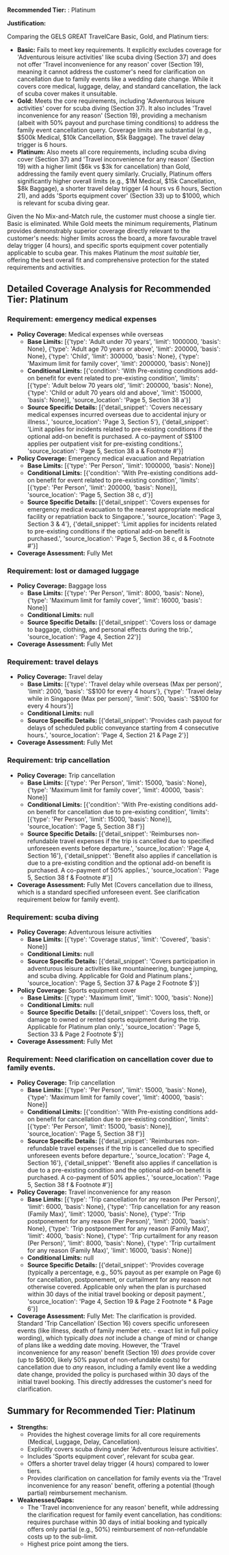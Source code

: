 **Recommended Tier:** : Platinum

**Justification:**

Comparing the GELS GREAT TravelCare Basic, Gold, and Platinum tiers:
*   **Basic:** Fails to meet key requirements. It explicitly excludes coverage for 'Adventurous leisure activities' like scuba diving (Section 37) and does not offer 'Travel inconvenience for any reason' cover (Section 19), meaning it cannot address the customer's need for clarification on cancellation due to family events like a wedding date change. While it covers core medical, luggage, delay, and standard cancellation, the lack of scuba cover makes it unsuitable.
*   **Gold:** Meets the core requirements, including 'Adventurous leisure activities' cover for scuba diving (Section 37). It also includes 'Travel inconvenience for any reason' (Section 19), providing a mechanism (albeit with 50% payout and purchase timing conditions) to address the family event cancellation query. Coverage limits are substantial (e.g., $500k Medical, $10k Cancellation, $5k Baggage). The travel delay trigger is 6 hours.
*   **Platinum:** Also meets all core requirements, including scuba diving cover (Section 37) and 'Travel inconvenience for any reason' (Section 19) with a higher limit ($6k vs $3k for cancellation) than Gold, addressing the family event query similarly. Crucially, Platinum offers significantly higher overall limits (e.g., $1M Medical, $15k Cancellation, $8k Baggage), a shorter travel delay trigger (4 hours vs 6 hours, Section 21), and adds 'Sports equipment cover' (Section 33) up to $1000, which is relevant for scuba diving gear.

Given the No Mix-and-Match rule, the customer must choose a single tier. Basic is eliminated. While Gold meets the minimum requirements, Platinum provides demonstrably superior coverage directly relevant to the customer's needs: higher limits across the board, a more favourable travel delay trigger (4 hours), and specific sports equipment cover potentially applicable to scuba gear. This makes Platinum the *most suitable* tier, offering the best overall fit and comprehensive protection for the stated requirements and activities.

## Detailed Coverage Analysis for Recommended Tier: Platinum

### Requirement: emergency medical expenses

*   **Policy Coverage:** Medical expenses while overseas
    *   **Base Limits:** [{'type': 'Adult under 70 years', 'limit': 1000000, 'basis': None}, {'type': 'Adult age 70 years or above', 'limit': 200000, 'basis': None}, {'type': 'Child', 'limit': 300000, 'basis': None}, {'type': 'Maximum limit for family cover', 'limit': 2000000, 'basis': None}]
    *   **Conditional Limits:** [{'condition': 'With Pre-existing conditions add-on benefit for event related to pre-existing condition', 'limits': [{'type': 'Adult below 70 years old', 'limit': 200000, 'basis': None}, {'type': 'Child or adult 70 years old and above', 'limit': 150000, 'basis': None}], 'source_location': 'Page 5, Section 38 a'}]
    *   **Source Specific Details:** [{'detail_snippet': 'Covers necessary medical expenses incurred overseas due to accidental injury or illness.', 'source_location': 'Page 3, Section 5'}, {'detail_snippet': 'Limit applies for incidents related to pre-existing conditions if the optional add-on benefit is purchased. A co-payment of S$100 applies per outpatient visit for pre-existing conditions.', 'source_location': 'Page 5, Section 38 a & Footnote #'}]
*   **Policy Coverage:** Emergency medical evacuation and Repatriation
    *   **Base Limits:** [{'type': 'Per Person', 'limit': 1000000, 'basis': None}]
    *   **Conditional Limits:** [{'condition': 'With Pre-existing conditions add-on benefit for event related to pre-existing condition', 'limits': [{'type': 'Per Person', 'limit': 200000, 'basis': None}], 'source_location': 'Page 5, Section 38 c, d'}]
    *   **Source Specific Details:** [{'detail_snippet': 'Covers expenses for emergency medical evacuation to the nearest appropriate medical facility or repatriation back to Singapore.', 'source_location': 'Page 3, Section 3 & 4'}, {'detail_snippet': 'Limit applies for incidents related to pre-existing conditions if the optional add-on benefit is purchased.', 'source_location': 'Page 5, Section 38 c, d & Footnote #'}]
*   **Coverage Assessment:** Fully Met

### Requirement: lost or damaged luggage

*   **Policy Coverage:** Baggage loss
    *   **Base Limits:** [{'type': 'Per Person', 'limit': 8000, 'basis': None}, {'type': 'Maximum limit for family cover', 'limit': 16000, 'basis': None}]
    *   **Conditional Limits:** null
    *   **Source Specific Details:** [{'detail_snippet': 'Covers loss or damage to baggage, clothing, and personal effects during the trip.', 'source_location': 'Page 4, Section 22'}]
*   **Coverage Assessment:** Fully Met

### Requirement: travel delays

*   **Policy Coverage:** Travel delay
    *   **Base Limits:** [{'type': 'Travel delay while overseas (Max per person)', 'limit': 2000, 'basis': 'S$100 for every 4 hours'}, {'type': 'Travel delay while in Singapore (Max per person)', 'limit': 500, 'basis': 'S$100 for every 4 hours'}]
    *   **Conditional Limits:** null
    *   **Source Specific Details:** [{'detail_snippet': 'Provides cash payout for delays of scheduled public conveyance starting from 4 consecutive hours.', 'source_location': 'Page 4, Section 21 & Page 2'}]
*   **Coverage Assessment:** Fully Met

### Requirement: trip cancellation

*   **Policy Coverage:** Trip cancellation
    *   **Base Limits:** [{'type': 'Per Person', 'limit': 15000, 'basis': None}, {'type': 'Maximum limit for family cover', 'limit': 40000, 'basis': None}]
    *   **Conditional Limits:** [{'condition': 'With Pre-existing conditions add-on benefit for cancellation due to pre-existing condition', 'limits': [{'type': 'Per Person', 'limit': 15000, 'basis': None}], 'source_location': 'Page 5, Section 38 f'}]
    *   **Source Specific Details:** [{'detail_snippet': 'Reimburses non-refundable travel expenses if the trip is cancelled due to specified unforeseen events before departure.', 'source_location': 'Page 4, Section 16'}, {'detail_snippet': 'Benefit also applies if cancellation is due to a pre-existing condition and the optional add-on benefit is purchased. A co-payment of 50% applies.', 'source_location': 'Page 5, Section 38 f & Footnote #'}]
*   **Coverage Assessment:** Fully Met (Covers cancellation due to illness, which is a standard specified unforeseen event. See clarification requirement below for family event).

### Requirement: scuba diving

*   **Policy Coverage:** Adventurous leisure activities
    *   **Base Limits:** [{'type': 'Coverage status', 'limit': 'Covered', 'basis': None}]
    *   **Conditional Limits:** null
    *   **Source Specific Details:** [{'detail_snippet': 'Covers participation in adventurous leisure activities like mountaineering, bungee jumping, and scuba diving. Applicable for Gold and Platinum plans.', 'source_location': 'Page 5, Section 37 & Page 2 Footnote $'}]
*   **Policy Coverage:** Sports equipment cover
    *   **Base Limits:** [{'type': 'Maximum limit', 'limit': 1000, 'basis': None}]
    *   **Conditional Limits:** null
    *   **Source Specific Details:** [{'detail_snippet': 'Covers loss, theft, or damage to owned or rented sports equipment during the trip. Applicable for Platinum plan only.', 'source_location': 'Page 5, Section 33 & Page 2 Footnote $'}]
*   **Coverage Assessment:** Fully Met

### Requirement: Need clarification on cancellation cover due to family events.

*   **Policy Coverage:** Trip cancellation
    *   **Base Limits:** [{'type': 'Per Person', 'limit': 15000, 'basis': None}, {'type': 'Maximum limit for family cover', 'limit': 40000, 'basis': None}]
    *   **Conditional Limits:** [{'condition': 'With Pre-existing conditions add-on benefit for cancellation due to pre-existing condition', 'limits': [{'type': 'Per Person', 'limit': 15000, 'basis': None}], 'source_location': 'Page 5, Section 38 f'}]
    *   **Source Specific Details:** [{'detail_snippet': 'Reimburses non-refundable travel expenses if the trip is cancelled due to specified unforeseen events before departure.', 'source_location': 'Page 4, Section 16'}, {'detail_snippet': 'Benefit also applies if cancellation is due to a pre-existing condition and the optional add-on benefit is purchased. A co-payment of 50% applies.', 'source_location': 'Page 5, Section 38 f & Footnote #'}]
*   **Policy Coverage:** Travel inconvenience for any reason
    *   **Base Limits:** [{'type': 'Trip cancellation for any reason (Per Person)', 'limit': 6000, 'basis': None}, {'type': 'Trip cancellation for any reason (Family Max)', 'limit': 12000, 'basis': None}, {'type': 'Trip postponement for any reason (Per Person)', 'limit': 2000, 'basis': None}, {'type': 'Trip postponement for any reason (Family Max)', 'limit': 4000, 'basis': None}, {'type': 'Trip curtailment for any reason (Per Person)', 'limit': 8000, 'basis': None}, {'type': 'Trip curtailment for any reason (Family Max)', 'limit': 16000, 'basis': None}]
    *   **Conditional Limits:** null
    *   **Source Specific Details:** [{'detail_snippet': 'Provides coverage (typically a percentage, e.g., 50% payout as per example on Page 6) for cancellation, postponement, or curtailment for any reason not otherwise covered. Applicable only when the plan is purchased within 30 days of the initial travel booking or deposit payment.', 'source_location': 'Page 4, Section 19 & Page 2 Footnote * & Page 6'}]
*   **Coverage Assessment:** Fully Met: The clarification is provided. Standard 'Trip Cancellation' (Section 16) covers specific unforeseen events (like illness, death of family member etc. - exact list in full policy wording), which typically *does not* include a change of mind or change of plans like a wedding date moving. However, the 'Travel inconvenience for any reason' benefit (Section 19) *does* provide cover (up to $6000, likely 50% payout of non-refundable costs) for cancellation due to *any* reason, including a family event like a wedding date change, provided the policy is purchased within 30 days of the initial travel booking. This directly addresses the customer's need for clarification.

## Summary for Recommended Tier: Platinum

*   **Strengths:**
    *   Provides the highest coverage limits for all core requirements (Medical, Luggage, Delay, Cancellation).
    *   Explicitly covers scuba diving under 'Adventurous leisure activities'.
    *   Includes 'Sports equipment cover', relevant for scuba gear.
    *   Offers a shorter travel delay trigger (4 hours) compared to lower tiers.
    *   Provides clarification on cancellation for family events via the 'Travel inconvenience for any reason' benefit, offering a potential (though partial) reimbursement mechanism.
*   **Weaknesses/Gaps:**
    *   The 'Travel inconvenience for any reason' benefit, while addressing the clarification request for family event cancellation, has conditions: requires purchase within 30 days of initial booking and typically offers only partial (e.g., 50%) reimbursement of non-refundable costs up to the sub-limit.
    *   Highest price point among the tiers.